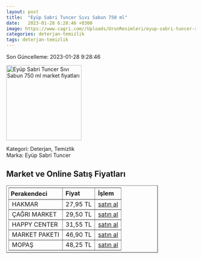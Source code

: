```yaml
---
layout: post
title:  "Eyüp Sabri Tuncer Sıvı Sabun 750 ml"
date:   2023-01-28 6:28:46 +0300
image: https://www.cagri.com//Uploads/UrunResimleri/eyup-sabri-tuncer-sivi-sabun-750-ml-46ea.jpg
categories: deterjan-temizlik
tags: deterjan-temizlik
---
```


Son Güncelleme: 2023-01-28 9:28:46

<img src="https://www.cagri.com//Uploads/UrunResimleri/eyup-sabri-tuncer-sivi-sabun-750-ml-46ea.jpg" width="200" alt="Eyüp Sabri Tuncer Sıvı Sabun 750 ml market fiyatları" />

Kategori: Deterjan, Temizlik
<br />
Marka: Eyüp Sabri Tuncer

<h2>Market ve Online Satış Fiyatları</h2>

<table border="1" style="padding: 5px;width:80%;">
  <tr>
    <td style="padding: 5px;"><strong>Perakendeci</strong></td>
    <td><strong>Fiyat</strong></td>
    <td><strong>İşlem</strong></td>
  </tr>
  <tr>
              <td title="Hakmar">HAKMAR</td>
              <td>27,95 TL</td>
              <td><a title="Hakmar" target="_blank" href="https://www.hakmarexpress.com.tr/urun/kisisel-bakim-eyup-sabri-tuncer-dogal-zeytinyagli-sivi-sabun-750-ml">satın al</a></td>
            </tr><tr>
              <td title="Çağrı Market">ÇAĞRI MARKET</td>
              <td>29,50 TL</td>
              <td><a title="Çağrı Market" target="_blank" href="https://www.cagri.com/eyup-sabri-tuncer-sivi-sabun-750-ml">satın al</a></td>
            </tr><tr>
              <td title="Happy Center">HAPPY CENTER</td>
              <td>31,55 TL</td>
              <td><a title="Happy Center" target="_blank" href="https://www.happycenter.com.tr/E_sabri_Tuncer_Sivi_Sab_750_Ml_Dogal_Z_yagli">satın al</a></td>
            </tr><tr>
              <td title="Market Paketi">MARKET PAKETI</td>
              <td>46,90 TL</td>
              <td><a title="Market Paketi" target="_blank" href="https://www.marketpaketi.com.tr/eyup-sabri-tuncer-dogal-zeytinyagli-sivi-sabun-750-ml-p-539648">satın al</a></td>
            </tr><tr>
              <td title="Mopaş">MOPAŞ</td>
              <td>48,25 TL</td>
              <td><a title="Mopaş" target="_blank" href="https://www.mopas.com.tr/eyup-sabri-tuncer-zeytinyagli-sivi-sabun-750-ml/p/772581">satın al</a></td>
            </tr>
</table>
